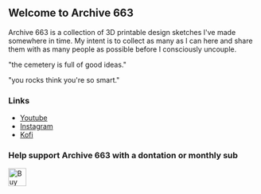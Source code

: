## Welcome to Archive 663

Archive 663 is a collection of 3D printable design sketches I've made somewhere in time. My intent is to collect as many as I can here and share them with as many people as possible before I consciously uncouple. 

"the cemetery is full of good ideas."

"you rocks think you're so smart."

### Links

- <a href='https://www.youtube.com/@georgemoua' target='_blank'>Youtube</a>
- <a href='https://www.instagram.com/geo.moua/' target='_blank'>Instagram</a>
- <a href='https://ko-fi.com/P5P3MHMSF' target='_blank'>Kofi</a>

### Help support Archive 663 with a dontation or monthly sub

<a href='https://ko-fi.com/P5P3MHMSF' target='_blank'><img height='36' style='border:0px;height:36px;' src='https://storage.ko-fi.com/cdn/kofi2.png?v=3' border='0' alt='Buy Me a Coffee at ko-fi.com' /></a>
<!--

**Here are some ideas to get you started:**

🙋‍♀️ A short introduction - what is your organization all about?
🌈 Contribution guidelines - how can the community get involved?
👩‍💻 Useful resources - where can the community find your docs? Is there anything else the community should know?
🍿 Fun facts - what does your team eat for breakfast?
🧙 Remember, you can do mighty things with the power of [Markdown](https://docs.github.com/github/writing-on-github/getting-started-with-writing-and-formatting-on-github/basic-writing-and-formatting-syntax)
-->
